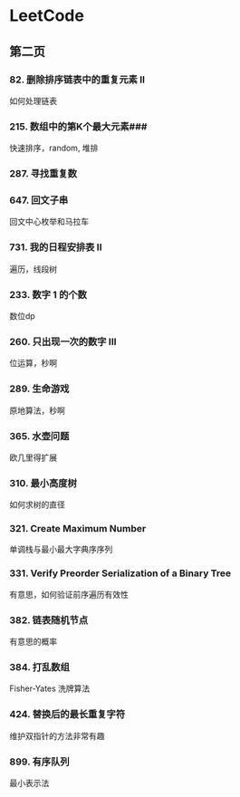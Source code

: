# LeetCode

## 第二页
### 82. 删除排序链表中的重复元素 II
  如何处理链表
### 215. 数组中的第K个最大元素### 
  快速排序，random, 堆排
 
### 287. 寻找重复数

### 647. 回文子串
回文中心枚举和马拉车
### 731. 我的日程安排表 II
遍历，线段树
### 233. 数字 1 的个数 
数位dp
### 260. 只出现一次的数字 III
位运算，秒啊
### 289. 生命游戏
原地算法，秒啊
### 365. 水壶问题
  欧几里得扩展
### 310. 最小高度树
  如何求树的直径
### 321. Create Maximum Number
  单调栈与最小最大字典序序列
### 331. Verify Preorder Serialization of a Binary Tree
  有意思，如何验证前序遍历有效性
### 382. 链表随机节点
  有意思的概率
### 384. 打乱数组
Fisher-Yates 洗牌算法
### 424. 替换后的最长重复字符
 维护双指针的方法非常有趣
### 899. 有序队列 
 最小表示法
